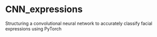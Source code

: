 # CNN_expressions
Structuring a convolutional neural network to accurately classify facial expressions using PyTorch
